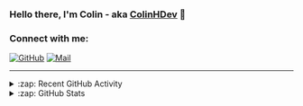 ### Hello there, I'm Colin - aka [ColinHDev](https://github.com/ColinHDev) 👋

### Connect with me:

<a href="https://github.com/ColinHDev"><img src="https://img.icons8.com/bubbles/60/000000/github.png" alt="GitHub"/></a>
<a href="mailto:colinheidfeld@gmail.com"><img src="https://img.icons8.com/bubbles/60/000000/gmail-new.png" alt="Mail"/></a>


---


<details>
  <summary>:zap: Recent GitHub Activity</summary>

<!--START_SECTION:activity-->
1. 🗣 Commented on [#2074](https://github.com/OpenEnergyPlatform/ontology/pull/2074#issuecomment-2890096624) in [OpenEnergyPlatform/ontology](https://github.com/OpenEnergyPlatform/ontology)
2. 🗣 Commented on [#2073](https://github.com/OpenEnergyPlatform/ontology/pull/2073#issuecomment-2890091323) in [OpenEnergyPlatform/ontology](https://github.com/OpenEnergyPlatform/ontology)
3. 🗣 Commented on [#2074](https://github.com/OpenEnergyPlatform/ontology/pull/2074#issuecomment-2889947077) in [OpenEnergyPlatform/ontology](https://github.com/OpenEnergyPlatform/ontology)
4. 💪 Opened PR [#2074](https://github.com/OpenEnergyPlatform/ontology/pull/2074) in [OpenEnergyPlatform/ontology](https://github.com/OpenEnergyPlatform/ontology)
5. 🗣 Commented on [#34](https://github.com/OpenEnergyPlatform/oeo-tools/issues/34#issuecomment-2889848998) in [OpenEnergyPlatform/oeo-tools](https://github.com/OpenEnergyPlatform/oeo-tools)
6. ❗ Opened issue [#36](https://github.com/OpenEnergyPlatform/oeo-tools/issues/36) in [OpenEnergyPlatform/oeo-tools](https://github.com/OpenEnergyPlatform/oeo-tools)
7. 💪 Opened PR [#35](https://github.com/OpenEnergyPlatform/oeo-tools/pull/35) in [OpenEnergyPlatform/oeo-tools](https://github.com/OpenEnergyPlatform/oeo-tools)
8. ❗ Opened issue [#34](https://github.com/OpenEnergyPlatform/oeo-tools/issues/34) in [OpenEnergyPlatform/oeo-tools](https://github.com/OpenEnergyPlatform/oeo-tools)
9. 💪 Opened PR [#33](https://github.com/OpenEnergyPlatform/oeo-tools/pull/33) in [OpenEnergyPlatform/oeo-tools](https://github.com/OpenEnergyPlatform/oeo-tools)
10. ❗ Opened issue [#32](https://github.com/OpenEnergyPlatform/oeo-tools/issues/32) in [OpenEnergyPlatform/oeo-tools](https://github.com/OpenEnergyPlatform/oeo-tools)
<!--END_SECTION:activity-->

</details>

<details>
  <summary>:zap: GitHub Stats</summary>

  <img alt="ColinHDev's GitHub Stats" src="https://github-readme-stats.vercel.app/api?username=ColinHDev&theme=dark&count_private=true&show_icons=true&hide_rank=true&include_all_commits=true" />
  <img alt="ColinHDev's GitHub Stats" src="https://github-readme-stats.vercel.app/api/top-langs/?username=ColinHDev&theme=dark&show_icons=true" />
  <img alt="ColinHDev's GitHub Stats" src="https://github-profile-trophy.vercel.app/?username=ColinHDev&theme=darkhub" />

</details>
